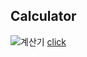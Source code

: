 ## Calculator
![계산기](https://user-images.githubusercontent.com/76423543/107515489-6bce4200-6bee-11eb-8a7d-7f4c7ee7bd6c.JPG)
[click](https://drive.google.com/file/d/1wOhqFIhETBXhZsVXhopaBCFibXPwqVf0/view?usp=sharing)

